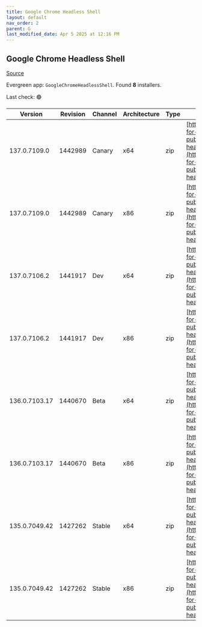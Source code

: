 ```yaml
---
title: Google Chrome Headless Shell
layout: default
nav_order: 2
parent: G
last_modified_date: Apr 5 2025 at 12:16 PM
---
```


## Google Chrome Headless Shell

[Source](https://googlechromelabs.github.io/chrome-for-testing/)

Evergreen app: `GoogleChromeHeadlessShell`. Found **8** installers.

Last check: 🟢

| Version       | Revision | Channel | Architecture | Type | URI                                                                                                                                                                                                                          |
| ------------- | -------- | ------- | ------------ | ---- | ---------------------------------------------------------------------------------------------------------------------------------------------------------------------------------------------------------------------------- |
| 137.0.7109.0  | 1442989  | Canary  | x64          | zip  | [https://storage.googleapis.com/chrome-for-testing-public/137.0.7109.0/win64/chrome-headless-shell-win64.zip](https://storage.googleapis.com/chrome-for-testing-public/137.0.7109.0/win64/chrome-headless-shell-win64.zip)   |
| 137.0.7109.0  | 1442989  | Canary  | x86          | zip  | [https://storage.googleapis.com/chrome-for-testing-public/137.0.7109.0/win32/chrome-headless-shell-win32.zip](https://storage.googleapis.com/chrome-for-testing-public/137.0.7109.0/win32/chrome-headless-shell-win32.zip)   |
| 137.0.7106.2  | 1441917  | Dev     | x64          | zip  | [https://storage.googleapis.com/chrome-for-testing-public/137.0.7106.2/win64/chrome-headless-shell-win64.zip](https://storage.googleapis.com/chrome-for-testing-public/137.0.7106.2/win64/chrome-headless-shell-win64.zip)   |
| 137.0.7106.2  | 1441917  | Dev     | x86          | zip  | [https://storage.googleapis.com/chrome-for-testing-public/137.0.7106.2/win32/chrome-headless-shell-win32.zip](https://storage.googleapis.com/chrome-for-testing-public/137.0.7106.2/win32/chrome-headless-shell-win32.zip)   |
| 136.0.7103.17 | 1440670  | Beta    | x64          | zip  | [https://storage.googleapis.com/chrome-for-testing-public/136.0.7103.17/win64/chrome-headless-shell-win64.zip](https://storage.googleapis.com/chrome-for-testing-public/136.0.7103.17/win64/chrome-headless-shell-win64.zip) |
| 136.0.7103.17 | 1440670  | Beta    | x86          | zip  | [https://storage.googleapis.com/chrome-for-testing-public/136.0.7103.17/win32/chrome-headless-shell-win32.zip](https://storage.googleapis.com/chrome-for-testing-public/136.0.7103.17/win32/chrome-headless-shell-win32.zip) |
| 135.0.7049.42 | 1427262  | Stable  | x64          | zip  | [https://storage.googleapis.com/chrome-for-testing-public/135.0.7049.42/win64/chrome-headless-shell-win64.zip](https://storage.googleapis.com/chrome-for-testing-public/135.0.7049.42/win64/chrome-headless-shell-win64.zip) |
| 135.0.7049.42 | 1427262  | Stable  | x86          | zip  | [https://storage.googleapis.com/chrome-for-testing-public/135.0.7049.42/win32/chrome-headless-shell-win32.zip](https://storage.googleapis.com/chrome-for-testing-public/135.0.7049.42/win32/chrome-headless-shell-win32.zip) |
